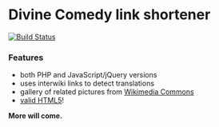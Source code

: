 # Divine Comedy link shortener

[![Build Status](https://api.travis-ci.org/ricordisamoa/dvncmd.png?branch=master)](https://travis-ci.org/ricordisamoa/dvncmd)

### Features
* both PHP and JavaScript/jQuery versions
* uses interwiki links to detect translations
* gallery of related pictures from [Wikimedia Commons](//commons.wikimedia.org)
* [valid HTML5](http://validator.w3.org/check?uri=http%3A%2F%2Fdvncmd.tk%2Fi1%2C1-3)!

__More will come.__
